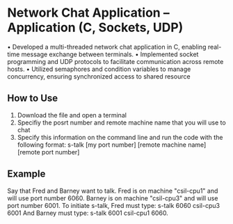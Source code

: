 # Network Chat Application – Application (C, Sockets, UDP)
• Developed a multi-threaded network chat application in C, enabling real-time message exchange between terminals.
• Implemented socket programming and UDP protocols to facilitate communication across remote hosts.
• Utilized semaphores and condition variables to manage concurrency, ensuring synchronized access to shared resource

## How to Use 

1. Download the file and open a terminal
2. Specifiy the posrt number and remote machine name that you will use to chat
3. Specify this information on the command line and run the code with the following format: s-talk [my port number] [remote machine name] [remote port number]

## Example 
Say that Fred and Barney want to talk. Fred is on machine "csil-cpu1" and will use port
number 6060. Barney is on machine "csil-cpu3" and will use port number 6001.
To initiate s-talk, Fred must type:
s-talk 6060 csil-cpu3 6001
And Barney must type:
s-talk 6001 csil-cpu1 6060.

